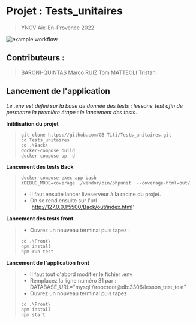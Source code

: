 # Projet : Tests_unitaires
> YNOV Aix-En-Provence 2022

![example workflow](https://img.shields.io/github/workflow/status/GB-Titi/Tests_unitaires/CI?label=build)


## Contributeurs : 

> BARONI-QUINTAS Marco
> RUIZ Tom
> MATTEOLI Tristan

## Lancement de l'application

*Le .env est défini sur la base de donnée des tests : lessons_test afin de permettre la première étape : le lancement des tests.*

**Initilisation du projet**

>```
> git clone https://github.com/GB-Titi/Tests_unitaires.git
> cd Tests_unitaires
> cd .\Back\
> docker-compose build
> docker-compose up -d
>```


**Lancement des tests Back**

>```
> docker-compose exec app bash
> XDEBUG_MODE=coverage ./vendor/bin/phpunit  --coverage-html=out/
>```
> - Il faut ensuite lancer liveserveur à la racine du projet.
> - On se rend ensuite sur l'url 'http://127.0.0.1:5500/Back/out/index.html'

**Lancement des tests front**

> - Ouvrez un nouveau terminal puis tapez : 
> ```
> cd .\Front\
> npm install
> npm run test
> ```

**Lancement de l'application front**

> - Il faut tout d'abord modifier le fichier .env
> - Remplacez la ligne numéro 31 par : DATABASE_URL="mysql://root:root@db:3306/lesson_test_test"
> - Ouvrez un nouveau terminal puis tapez : 
> ```
> cd .\Front\
> npm install
> npm start
> ```

